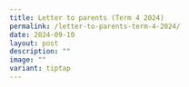 ```yaml
---
title: Letter to parents (Term 4 2024)
permalink: /letter-to-parents-term-4-2024/
date: 2024-09-10
layout: post
description: ""
image: ""
variant: tiptap
---
```


